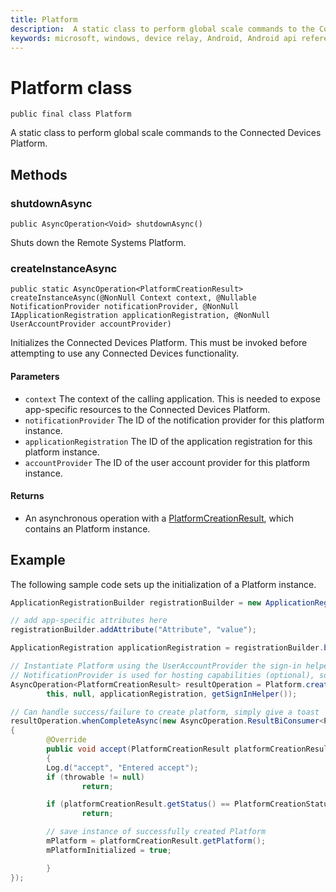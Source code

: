 ```yaml
---
title: Platform
description:  A static class to perform global scale commands to the Connected Devices Platform.
keywords: microsoft, windows, device relay, Android, Android api reference
---
```


# Platform class

```
public final class Platform
```  

A static class to perform global scale commands to the Connected Devices Platform.

## Methods

### shutdownAsync
`public AsyncOperation<Void> shutdownAsync()`

Shuts down the Remote Systems Platform.

### createInstanceAsync
`public static AsyncOperation<PlatformCreationResult> createInstanceAsync(@NonNull Context context,
        @Nullable NotificationProvider notificationProvider, @NonNull IApplicationRegistration applicationRegistration,
        @NonNull UserAccountProvider accountProvider)`

Initializes the Connected Devices Platform. This must be invoked before attempting to use any Connected Devices functionality.

#### Parameters
* `context` The context of the calling application. This is needed to expose app-specific resources to the Connected Devices Platform.
* `notificationProvider` The ID of the notification provider for this platform instance.
* `applicationRegistration` The ID of the application registration for this platform instance.
* `accountProvider` The ID of the user account provider for this platform instance.

#### Returns
* An asynchronous operation with a [PlatformCreationResult](PlatformCreationResult.md), which contains an Platform instance.

## Example

The following sample code sets up the initialization of a Platform instance.

```Java
ApplicationRegistrationBuilder registrationBuilder = new ApplicationRegistrationBuilder();

// add app-specific attributes here
registrationBuilder.addAttribute("Attribute", "value");

ApplicationRegistration applicationRegistration = registrationBuilder.buildRegistration();

// Instantiate Platform using the UserAccountProvider the sign-in helper provides
// NotificationProvider is used for hosting capabilities (optional), so we pass in null
AsyncOperation<PlatformCreationResult> resultOperation = Platform.createInstanceAsync(
        this, null, applicationRegistration, getSignInHelper());

// Can handle success/failure to create platform, simply give a toast
resultOperation.whenCompleteAsync(new AsyncOperation.ResultBiConsumer<PlatformCreationResult, Throwable>()
{
        @Override
        public void accept(PlatformCreationResult platformCreationResult, Throwable throwable) throws Throwable
        {
        Log.d("accept", "Entered accept");
        if (throwable != null)
                return;

        if (platformCreationResult.getStatus() == PlatformCreationStatus.FAILURE)
                return;

        // save instance of successfully created Platform
        mPlatform = platformCreationResult.getPlatform();
        mPlatformInitialized = true;

        }
});
```